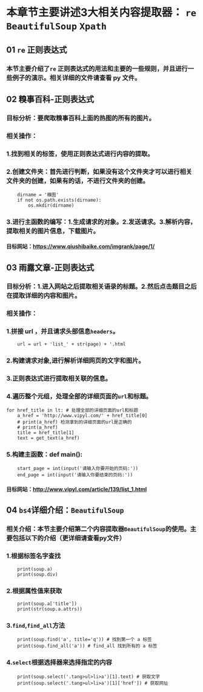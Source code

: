 # 本章节主要讲述3大相关内容提取器： `re` `BeautifulSoup` `Xpath`
## 01 `re` 正则表达式
### 本节主要介绍了`re` 正则表达式的用法和主要的一些规则，并且进行一些例子的演示。相关详细的文件请查看 py 文件。
## 02 糗事百科-正则表达式
### 目标分析：要爬取糗事百科上面的热图的所有的图片。
### 相关操作：
### 1.找到相关的标签，使用正则表达式进行内容的提取。
### 2.创建文件夹：首先进行判断，如果没有这个文件夹才可以进行相关文件夹的创建，如果有的话，不进行文件夹的创建。
        dirname = '糗图'
        if not os.path.exists(dirname):
            os.mkdir(dirname)
### 3.进行主函数的编写：1.生成请求的对象。2.发送请求。3.解析内容，提取相关的图片信息，下载图片。
#### 目标网站：https://www.qiushibaike.com/imgrank/page/1/ 
## 03 雨露文章-正则表达式
### 目标分析：1.进入网站之后提取相关语录的标题。2.然后点击题目之后在提取详细的内容和图片。
### 相关操作：
### 1.拼接 url ，并且请求头部信息`headers`。
        url = url + 'list_' + str(page) + '.html
### 2.构建请求对象,进行解析详细网页的文字和图片。
### 3.正则表达式进行提取相关联的信息。
### 4.遍历整个元组，处理全部的详细页面的`url`和标题。
    for href_title in lt: # 处理全部的详细页面的url和标题
        a_href = 'http://www.vipyl.com/' + href_title[0]
        # print(a_href) 检测拿到的详细页面的url是正确的
        # print(a_href)
        title = href_title[1]
        text = get_text(a_href)
### 5.构建主函数：def main():
        start_page = int(input('请输入你要开始的页码:'))
        end_page = int(input('请输入你要结束的页码:'))
#### 目标网站：http://www.vipyl.com/article/139/list_1.html
## 04 `bs4`详细介绍：`BeautifulSoup`
### 相关介绍：本节主要介绍第二个内容提取器`BeautifulSoup`的使用。主要包括以下的介绍（更详细请查看py文件）
### 1.根据标签名字查找
        print(soup.a)
        print(soup.div)
### 2.根据属性值来获取
        print(soup.a['title'])
        print(str(soup.a.attrs))
### 3.`find`,`find_all`方法
        print(soup.find('a', title='q')) # 找到第一个 a 标签
        print(soup.find_all('a')) # find_all 找到所有的 a 标签
### 4.`select`根据选择器来选择指定的内容
        print(soup.select('.tang>ul>li>a')[1].text) # 获取文字
        print(soup.select('.tang>ul>li>a')[1]['href']) # 获取网址




